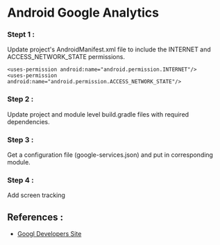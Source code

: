 # Android Google Analytics


### Stept 1 :

Update project's AndroidManifest.xml file to include the INTERNET and ACCESS_NETWORK_STATE permissions.

```
<uses-permission android:name="android.permission.INTERNET"/>
<uses-permission android:name="android.permission.ACCESS_NETWORK_STATE"/>
```

### Step 2 :

Update project and module level build.gradle files with required dependencies.

### Step 3 :

Get a configuration file (google-services.json) and put in corresponding module.

### Step 4 :

Add screen tracking







## References : 

* [Googl Developers Site](https://developers.google.com/analytics/devguides/collection/android/v4/)

